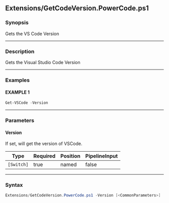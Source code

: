 
Extensions/GetCodeVersion.PowerCode.ps1
---------------------------------------




### Synopsis
Gets the VS Code Version



---


### Description

Gets the Visual Studio Code Version



---


### Examples
#### EXAMPLE 1
```PowerShell
Get-VSCode -Version
```



---


### Parameters
#### **Version**

If set, will get the version of VSCode.






|Type      |Required|Position|PipelineInput|
|----------|--------|--------|-------------|
|`[Switch]`|true    |named   |false        |





---


### Syntax
```PowerShell
Extensions/GetCodeVersion.PowerCode.ps1 -Version [<CommonParameters>]
```



